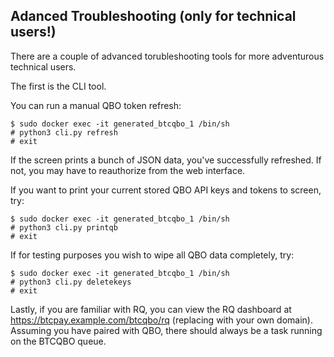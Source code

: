 <h2>Adanced Troubleshooting (only for technical users!)</h2>

There are a couple of advanced torubleshooting tools for more adventurous technical users.

The first is the CLI tool.

You can run a manual QBO token refresh:
```
$ sudo docker exec -it generated_btcqbo_1 /bin/sh
# python3 cli.py refresh
# exit
```
If the screen prints a bunch of JSON data, you've successfully refreshed. If not, you may have to reauthorize from the web interface.

If you want to print your current stored QBO API keys and tokens to screen, try:
```
$ sudo docker exec -it generated_btcqbo_1 /bin/sh
# python3 cli.py printqb
# exit
```

If for testing purposes you wish to wipe all QBO data completely, try:
```
$ sudo docker exec -it generated_btcqbo_1 /bin/sh
# python3 cli.py deletekeys
# exit
```

Lastly, if you are familiar with RQ, you can view the RQ dashboard at https://btcpay.example.com/btcqbo/rq (replacing with your own domain). Assuming you have paired with QBO, there should always be a task running on the BTCQBO queue.
